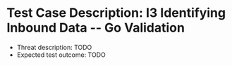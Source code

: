 # Test Case Description: I3 Identifying Inbound Data -- Go Validation
- Threat description: TODO
- Expected test outcome: TODO